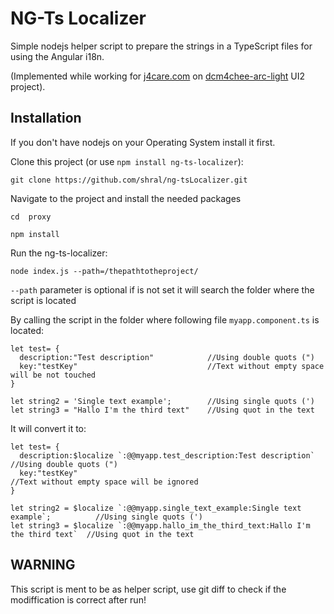# NG-Ts Localizer

Simple nodejs helper script to prepare the strings in a TypeScript files for using the Angular i18n.

(Implemented while working for [j4care.com](https://www.j4care.com/) on [dcm4chee-arc-light](https://github.com/dcm4che/dcm4chee-arc-light) UI2 project).

## Installation
If you don't have nodejs on your Operating System install it first.

Clone this project (or use `npm install ng-ts-localizer`):

`git clone https://github.com/shral/ng-tsLocalizer.git`

Navigate to the project and install the needed packages

`cd  proxy`

`npm install`

Run the ng-ts-localizer:

`node index.js --path=/thepathtotheproject/`

`--path` parameter is optional if is not set it will search the folder where the script is located

By calling the script in the folder where following file `myapp.component.ts` is located:

```
let test= {
  description:"Test description"            //Using double quots (")
  key:"testKey"                             //Text without empty space will be not touched
}

let string2 = 'Single text example';        //Using single quots (')
let string3 = "Hallo I'm the third text"    //Using quot in the text
```
It will convert it to:
```
let test= {
  description:$localize `:@@myapp.test_description:Test description`                //Using double quots (")
  key:"testKey"                                                                    //Text without empty space will be ignored
}

let string2 = $localize `:@@myapp.single_text_example:Single text example`;          //Using single quots (')
let string3 = $localize `:@@myapp.hallo_im_the_third_text:Hallo I'm the third text`  //Using quot in the text

```
## WARNING
This script is ment to be as helper script, use git diff to check if the modiffication is correct after run!

